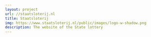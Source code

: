 ```yaml
---
layout: project
url: //staatsloterij.nl
title: Staatsloterij
img: https://www.staatsloterij.nl/public/images/logo-w-shadow.png
description: The website of the State lottery
---
```

